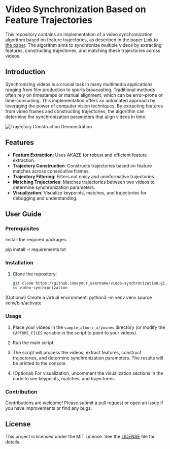 # Video Synchronization Based on Feature Trajectories

This repository contains an implementation of a video synchronization algorithm based on feature trajectories, as described in the paper [Link to the paper](https://vcai.mpi-inf.mpg.de/files/DAGM2012/DAGM2012.pdf). The algorithm aims to synchronize multiple videos by extracting features, constructing trajectories, and matching these trajectories across videos.

## Introduction

Synchronizing videos is a crucial task in many multimedia applications ranging from film production to sports broacasting. Traditional methods often rely on timestamps or manual alignment, which can be error-prone or time-consuming. This implementation offers an automated approach by leveraging the power of computer vision techniques. By extracting features from video frames and constructing trajectories, the algorithm can determine the synchronization parameters that align videos in time.

![Trajectory Construction Demonstration](./assets/trajectory_construction.gif)

## Features

- **Feature Extraction**: Uses AKAZE for robust and efficient feature extraction.
- **Trajectory Construction**: Constructs trajectories based on feature matches across consecutive frames.
- **Trajectory Filtering**: Filters out noisy and uninformative trajectories.
- **Matching Trajectories**: Matches trajectories between two videos to determine synchronization parameters.
- **Visualization**: Visualize keypoints, matches, and trajectories for debugging and understanding.

## User Guide

### Prerequisites
Install the required packages:

pip install -r requirements.txt


### Installation

1. Clone the repository:
   ```bash
   git clone https://github.com/your_username/video-synchronization.git
   cd video-synchronization

(Optional) Create a virtual environment:
    python3 -m venv venv
    source venv/bin/activate

### Usage

1. Place your videos in the `sample_alborz_x/younes` directory (or modify the `CAPTURE_FILES` variable in the script to point to your videos).

2. Run the main script:

3. The script will process the videos, extract features, construct trajectories, and determine synchronization parameters. The results will be printed to the console.

4. (Optional) For visualization, uncomment the visualization sections in the code to see keypoints, matches, and trajectories.

### Contribution

Contributions are welcome! Please submit a pull request or open an issue if you have improvements or find any bugs.

## License

This project is licensed under the MIT License. See the [LICENSE](LICENSE) file for details.

